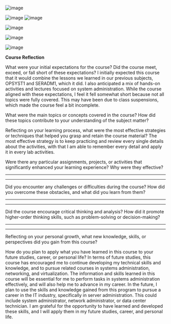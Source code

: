 ![image](https://github.com/user-attachments/assets/250888d8-cc76-4c05-ad67-1f6f3a8d7111)

![image](https://github.com/user-attachments/assets/7b4611d9-9c90-43e7-82cd-62e850a0154f)
![image](https://github.com/user-attachments/assets/88feb5c3-5de3-4f9e-878b-e3d8fcb7dcaf)

![image](https://github.com/user-attachments/assets/a0069d18-dbeb-48f5-9e3a-e6e47ebd5160)

![image](https://github.com/user-attachments/assets/aa6296cb-9a6a-4557-9a27-1083b14d1845)

![image](https://github.com/user-attachments/assets/606d1430-3d76-4a72-8ea7-e50858d24d8b)

**Course Reflection**

What were your initial expectations for the course? Did the course meet,
exceed, or fall short of these expectations?
I initially expected this course that it would combine the lessons we learned in our previous subjects, OPSYST1 and SERADM1, which it did. I also anticipated a mix of hands-on activities and lectures focused on system administration. While the course aligned with these expectations, I feel it fell somewhat short because not all topics were fully covered. This may have been due to class suspensions, which made the course feel a bit incomplete.

What were the main topics or concepts covered in the course? How did
these topics contribute to your understanding of the subject matter?



Reflecting on your learning process, what were the most effective
strategies or techniques that helped you grasp and retain the course
material?
The most effective strategy is to keep practicing and review every single details about the activities, with that I am able to remember every detail and apply it in every lab activities.

Were there any particular assignments, projects, or activities that
significantly enhanced your learning experience? Why were they
effective?

  -----------------------------------------------------------------------

  -----------------------------------------------------------------------

Did you encounter any challenges or difficulties during the course? How
did you overcome these obstacles, and what did you learn from them?

  -----------------------------------------------------------------------

  -----------------------------------------------------------------------

Did the course encourage critical thinking and analysis? How did it
promote higher-order thinking skills, such as problem-solving or
decision-making?

  -----------------------------------------------------------------------

  -----------------------------------------------------------------------

Reflecting on your personal growth, what new knowledge, skills, or
perspectives did you gain from this course?



How do you plan to apply what you have learned in this course to your
future studies, career, or personal life?
In terms of future studies, this course has encouraged me to continue developing my technical skills and
knowledge, and to pursue related courses in systems administration, networking, and virtualization. The information
and skills learned in this course will be essential for me to perform tasks in systems administration effectively, and
will also help me to advance in my career. In the future, I plan to use the skills and knowledge gained from this
program to pursue a career in the IT industry, specifically in server administration. This could include system
administrator, network administrator, or data center technician. I am grateful for the opportunity to have learned
and developed these skills, and I will apply them in my future studies, career, and personal life.
